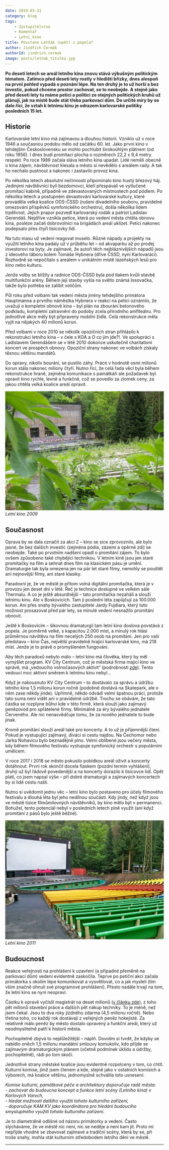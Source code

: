 ```yaml
---
date: 2019-03-31
category: blog
tags:
    - Zastupitelstvo
    - Komentář
    - Letní_kino
title: Povstane Letňák (opět) z popela?
author: Jindřich Čermák
authorId: jindrich.cermak
image: posts/letnak_titulka.jpg
---
```

**Po deseti letech se areál letního kina znovu stává výbušným politickým tématem. Zatímco před deseti lety rostly v hledišti břízky, dnes alespoň na první pohled vypadá o poznání lépe. Na ten druhý je to už horší a bez investic, pokud chceme prostor zachovat, se to neobejde. A stejně jako před deseti lety tu máme petici a politici ze stejných politických kruhů už plánují, jak na místě bude stát třeba parkovací dům. Do určité míry by se dalo říci, že vztah k letnímu kinu je odrazem karlovarské politiky posledních 15 let.**

## Historie

Karlovarské letní kino má zajímavou a dlouhou historii. Vzniklo už v roce 1946 a současnou podobu mělo od začátku 60. let. Jako první kino v tehdejším Československu se mohlo pochlubit širokoúhlým plátnem (od roku 1956). I dnes budí promítací plocha o rozměrech 22,2 x 9,4 metry respekt. Po roce 1989 začala sláva letního kina upadat. Lidé neměli obecně o kina zájem, návštěvnost klesala a město si nevědělo s areálem rady. A tak ho nechalo pustnout a nakonec i zastavilo provoz kina.

Po několika letech absolutní nečinnosti připomínalo kino hustý březový háj. Jedinými návštěvníci byli bezdomovci, kteří přespávali ve vytlučené promítací kabině, případně ve zdevastovaných místnostech pod pódiem. Po několika letech a postupném devastování karlovarské kultury, které prováděla velká koalice ODS-ČSSD (rušení divadelního souboru, pravidelné omezování příspěvků symfonického orchestru), došla několika lidem trpělivost. Jejich prapor pozvedl karlovarský rodák a patriot Ladislav Gerendáš. Nejdříve vznikla petice, která po vedení města chtěla obnovu kina, posléze začali dobrovolníci na brigádách areál uklízet. Petici nakonec podepsalo přes čtyři tisícovky lidí.

Na tuto masu už vedení reagovat muselo. Různé nápady a projekty na využití letního kina padaly už v průběhu let – od akvaparku až po prodej investorovi na byty. Je zajímavé, že autoři těch nejbláznivějších nápadů jsou z ideového táboru kolem Tomáše Hybnera (dříve ČSSD, nyní Karlovaráci). Rozhodně se nepočítalo s areálem v unikátním místě lázeňských lesů pro kino nebo kulturu.

Jenže volby se blížily a radnice ODS-ČSSD byla pod tlakem kvůli stavbě multifunkční arény. Během její stavby vyšla na světlo známá losovačka, takže bylo potřeba se zalíbit voličům.

Půl roku před volbami tak vedení města jmény tehdejšího primátora Hauptmanna a prvního náměstka Hybnera v reakci na petici oznámilo, že uvažují o kompletní obnově kina – byl plán na zbourání betonového podkladu, kompletní zatravnění do podoby zcela přírodního amfiteátru. Pro jednotlivé akce měly být připraveny mobilní židle. Celá rekonstrukce měla vyjít na nějakých 40 milionů korun.

Před volbami v roce 2010 se několik opozičních stran přihlásilo k rekonstrukci letního kina – v čele s KOA a O co jim jde?!. Ve spolupráci s Ladislavem Gerendášem se v létě 2010 dokonce uskutečnil charitativní koncert ve prospěch obnovy. Opoziční strany nakonec ve volbách získaly těsnou většinu mandátů.

Do opravy, nikoliv bourání, se pustilo záhy. Práce v hodnotě osmi milionů korun stála nakonec miliony čtyři. Nutno říci, že celá řada věcí byla během rekonstrukce hraně, zejména komunikace s památkáři ale požadavek byl opravit kino rychle, levně a funkčně, což se povedlo za zlomek ceny, za jakou chtěla velká koalice areál opravit.

![Letní kino 2009](/assets/img/posts/lk01.jpg)
*Letní kino 2009*

## Současnost

Oprava by se dala označit za akci Z – kino se sice zprovoznilo, ale bylo jasné, že bez dalších investic (zejména pódia, zázemí a opěrné zdi) se neobejde. Také po prvotním nadšení opadl o promítání zájem. To bylo ovšem způsobeno také chybějící technikou. V letním kině jsou jen staré promítačky na film a sehnat dnes film na klasickém pásu je umění. Dramaturgie tak byla omezena jen na pár let staré filmy, nemohly se pouštět ani nejnovější filmy, ani staré klasiky.

Paradoxní je, že ve městě je přitom volná digitální promítačka, která je v provozu jen deset dní v létě. Řeč je technice dostupné ve velkém sále Thermalu. A co je ještě absurdnější – tato promítačka nezahálí a slouží letnímu kinu. Ale v Boskovicích. Tam ji poslední léta zapůjčují za 100.000 korun. Ani přes snahy bývalého zastupitele Jardy Fujdiara, který tuto možnost prosazoval před pár lety, se minulé vedení nesnažilo promítání obnovit.

Ještě k Boskovicím – šikovnou dramaturgií tam letní kino doslova povstává z popela. Je poměrně velké, s kapacitou 2.000 míst, a minulý rok hlásí průměrnou návštěvu na film necelých 250 osob na promítání. Jen pro vaši představu – kino Čas, největší pravidelně hrající karlovarské kino, má 218 míst. Jenže je to právě o promyšleném fungování.

Aby těch paradoxů nebylo málo – letní kino má člověka, který by měl vymýšlet program. KV City Centrum, což je městská firma mající kino ve správě, má „vedoucího volnočasových aktivit“ (podrobnosti [zde](http://ocojimjde.cz/trafikant)). Tento vedoucí moc aktivní směrem k letnímu kinu nebyl…

Když je nakousnuto KV City Centrum – to dostávalo za správu a údržbu letního kina 1,5 milionu korun ročně (podobně dostává na Skatepark, ale o něm zase někdy jinde). Upřímně, někdo odvádí velmi špatnou práci, protože tato suma není vidět ani v pravidelné údržbě. Trochu se obávám, že tato částka se rozplyne bůhví kde v této firmě, která slouží jako zajímavý penězovod pro spřátelené firmy. Minimálně za éry bývalého jednatele Červeného. Ale nic nenasvědčuje tomu, že za nového jednatele to bude jinak.

Kromě promítání slouží areál také pro koncerty. A to už je příjemnější čtení. Pokud je vystupující zajímavý, diváci si cestu najdou. Na Čechomor nebo Jarka Nohavicu bylo beznadějně plno. Velmi oblíbené jsou večery města, kdy během filmového festivalu vystupuje symfonický orchestr s populárním umělcem.

V roce 2017 i 2018 se město pokusilo pobídkou areál oživit a koncerty dotáhnout. První rok skončil docela fiaskem (pozdní termín vyhlášení), druhý už byl řádově povedenější a na koncerty dorazilo k tisícovce lidí. Opět platí, co jsem napsal výše – při dobré dramaturgii a zajímavých koncertech by si lidé cestu našli.

Nutno si uvědomit jednu věc – letní kino bylo postaveno pro účely filmového festivalu a dlouhá léta byl jeho nedílnou součástí. Kdy jindy, než když jsou ve městě tisíce filmůmilovných návštěvníků, by kino mělo být v permanenci. Bohužel, tento potenciál nebyl v posledních letech plně využit (ani když promítání z pásů bylo ještě běžné).

![Letní kino 2011](/assets/img/posts/lk02.jpg)
*Letní kino 2011*

## Budoucnost

Reakce veřejnosti na prohlášení k uzavření (a případné přeměně na parkovací dům) vedení evidentně zaskočila. Teprve po petiční akci začala primátorka s okolím lépe komunikovat a vysvětlovat, co a jak mysleli (tím vším značně ohnuli své programové prohlášení). Přesto nadále trvají na tom, že letní kino se nyní neopraví.

Částku k opravě vyčíslil magistrát na deset milionů ([v článku zde](https://www.idnes.cz/karlovy-vary/zpravy/letni-kino-karlovy-vary-filmovy-festival-prohlidka-rekonstrukce.A190327_133656_vary-zpravy_ba)), z toho pět milionů stavební práce a dalších pět nákup techniky. To je méně, než jsem čekal. Jsou to dva roky jízdného zdarma (4,5 milionu ročně). Nebo třetina toho, co každý rok dostávají z veřejných peněz hokejisté. Za relativně málo peněz by město dostalo opravený a funkční areál, který už neodmyslitelně patří k historii města.

Pochopitelně zbývá to nejdůležitější – náplň. Dovolím si tvrdit, že kdyby se nabídlo oněch 1,5 milionu mandátní smlouvy komukoliv, kdo přijde se zajímavým dramaturgickým plánem (včetně podmínek úklidu a údržby, pochopitelně), rádi po tom skočí.

Jednotlivé strany městské koalice jsou evidentně rozpolceny v tom, co chtít. Kulturní komise, jímž jsem členem a kde, stejně jako v ostatních komisích a výborech, má koalice většinu, jednomyslně schválila toto usnesení:

_Komise kulturní, památkové péče a architektury doporučuje radě města:_  
_- zachovat do budoucna koncept a funkce letní scény (Letního kina) v Karlových Varech,_  
_- hledat možnosti dalšího využití tohoto kulturního zařízení,_  
_- doporučuje KAM KV jako koordinátora pro hledání budoucího smysluplného využití tohoto kulturního zařízení._

Je to diametrálně odlišné od názoru primátorky a vedení. Často slýcháváme, že ve městě nic není, nic se neděje a není kam jít. Proto mi nepřijde vhodné se zbavovat zajímavé a tradiční scény, která by se, při troše snahy, mohla stát kulturním středobodem letního dění ve městě.
- - - 
